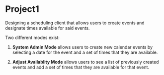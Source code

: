 # Project1
Designing a scheduling client that allows users to create events and designate times available for said events.

Two different modes exist:

1. <b>System Admin Mode</b> allows users to create new calendar events by selecting a date for the event and a set of times that they are available.
    
1. <b>Adjust Availablity Mode</b> allows users to see a list of previously created events and add a set of times that they are available for that event.
    
